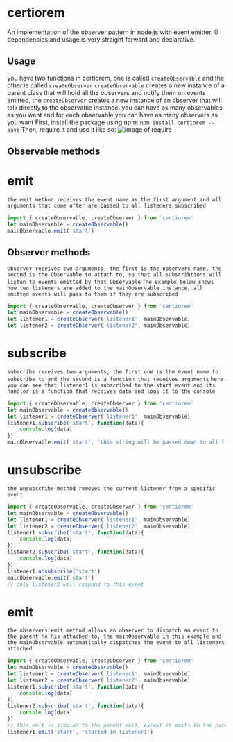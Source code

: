 # certiorem
An implementation of the observer pattern in node.js with event emitter.
0 dependencies and usage is very straight forward and declarative.
## Usage
you have two functions in certiorem, one is called `createObservable` and the other is called `createObserver`
`createObservable` creates a new instance of a parent class that will hold all the observers and notify them on events emitted, the `createObserver` creates a new instance of an observer that will talk directly to the observable instance.
you can have as many observables as you want and for each observable you can have as many observers as you want
First, install the package using npm:
`npm install certiorem --save`
Then, require it and use it like so:
![image of require](http://i.imgur.com/aWrEgJW.png)
## Observable methods
# emit
`the emit method receives the event name as the first argument and all arguments that come after are passed to all listeners subscribed`
```javascript
import { createObservable, createObserver } from 'certiorem'
let mainObservable = createObservable()
mainObservable.emit('start')
```
## Observer methods
`Observer receives two arguments, the first is the observers name, the second is the Observable to attach to, so that all subscribtions will listen to events emitted by that Observable`
`The example below shows how two listeners are added to the mainObservable instance, all emitted events will pass to them if they are subscribed`
```javascript
import { createObservable, createObserver } from 'certiorem'
let mainObservable = createObservable()
let listener1 = createObserver('listener1', mainObservable)
let listener2 = createObserver('listener2', mainObservable)
```
# subscribe
`subscribe receives two arguments, the first one is the event name to subscribe to and the second is a function that receives arguments`
`here you can see that listener1 is subscribed to the start event and its handler is a function that receives data and logs it to the console`
```javascript
import { createObservable, createObserver } from 'certiorem'
let mainObservable = createObservable()
let listener1 = createObserver('listener1', mainObservable)
listener1.subscribe('start', function(data){
    console.log(data)
})
mainObservable.emit('start', 'this string will be passed down to all listeners of the start event')
```
# unsubscribe
`the unsubscribe method removes the current listener from a specific event`
```javascript
import { createObservable, createObserver } from 'certiorem'
let mainObservable = createObservable()
let listener1 = createObserver('listener1', mainObservable)
let listener2 = createObserver('listener2', mainObservable)
listener1.subscribe('start', function(data){
    console.log(data)
})
listener2.subscribe('start', function(data){
    console.log(data)
})
listener1.unsubscribe('start')
mainObservable.emit('start')
// only listener2 will respond to this event
```
# emit
`the observers emit method allows an observer to dispatch an event to the parent he his attached to, the mainObservable in this example and the mainObservable automatically dispatches the event to all listeners attached`
```javascript
import { createObservable, createObserver } from 'certiorem'
let mainObservable = createObservable()
let listener1 = createObserver('listener1', mainObservable)
let listener2 = createObserver('listener2', mainObservable)
listener1.subscribe('start', function(data){
    console.log(data)
})
listener2.subscribe('start', function(data){
    console.log(data)
})
// this emit is similar to the parent emit, except it emits to the parent, and the parent automatically emits the event to all listeners
listener1.emit('start', 'started in listener1')
```
